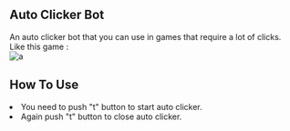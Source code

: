 Auto Clicker Bot
--
An auto clicker bot that you can use in games that require a lot of clicks.<br/>
Like this game :<br/>
![a](https://user-images.githubusercontent.com/76072666/166520075-e9864832-78c3-4ee5-becc-a1043a53c6c6.png)

How To Use
--
<li>You need to push "t" button to start auto clicker.</li>
<li>Again push "t" button to close auto clicker.</li>

